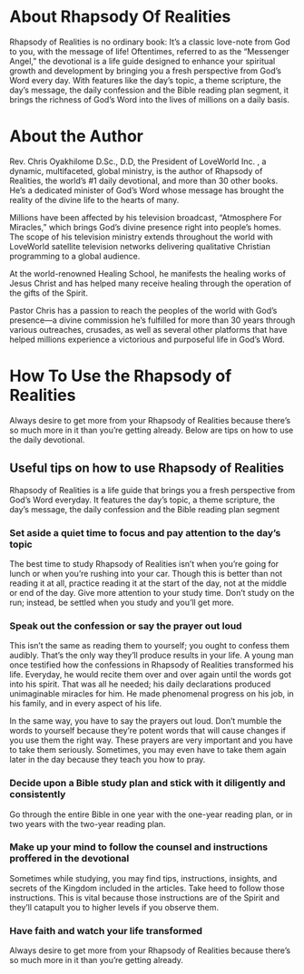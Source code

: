 # About Rhapsody Of Realities
Rhapsody of Realities is no ordinary book: It’s a classic love-note from God to you, with the message of life! Oftentimes, referred to as the “Messenger Angel,” the devotional is a life guide designed to enhance your spiritual growth and development by bringing you a fresh perspective from God’s Word every day. With features like the day’s topic, a theme scripture, the day’s message, the daily confession and the Bible reading plan segment, it brings the richness of God’s Word into the lives of millions on a daily basis.

# About the Author
Rev. Chris Oyakhilome D.Sc., D.D, the President of LoveWorld Inc. , a dynamic, multifaceted, global ministry, is the author of Rhapsody of Realities, the world’s #1 daily devotional, and more than 30 other books. He’s a dedicated minister of God’s Word whose message has brought the reality of the divine life to the hearts of many.

Millions have been affected by his television broadcast, “Atmosphere For Miracles,” which brings God’s divine presence right into people’s homes. The scope of his television ministry extends throughout the world with LoveWorld satellite television networks delivering qualitative Christian programming to a global audience.

At the world-renowned Healing School, he manifests the healing works of Jesus Christ and has helped many receive healing through the operation of the gifts of the Spirit.

Pastor Chris has a passion to reach the peoples of the world with God’s presence—a divine commission he’s fulfilled for more than 30 years through various outreaches, crusades, as well as several other platforms that have helped millions experience a victorious and purposeful life in God’s Word.

# How To Use the Rhapsody of Realities
Always desire to get more from your Rhapsody of Realities because there’s so much more in it than you’re getting already. Below are tips on how to use the daily devotional.
## Useful tips on how to use Rhapsody of Realities
Rhapsody of Realities is a life guide that brings you a fresh perspective from God’s Word everyday. It features the day’s topic, a theme scripture, the day’s message, the daily confession and the Bible reading plan segment

### Set aside a quiet time to focus and pay attention to the day’s topic

The best time to study Rhapsody of Realities isn’t when you’re going for lunch or when you’re rushing into your car. Though this is better than not reading it at all, practice reading it at the start of the day, not at the middle or end of the day. Give more attention to your study time. Don’t study on the run; instead, be settled when you study and you’ll get more.

### Speak out the confession or say the prayer out loud

This isn’t the same as reading them to yourself; you ought to confess them audibly. That’s the only way they’ll produce results in your life. A young man once testified how the confessions in Rhapsody of Realities transformed his life. Everyday, he would recite them over and over again until the words got into his spirit. That was all he needed; his daily declarations produced unimaginable miracles for him. He made phenomenal progress on his job, in his family, and in every aspect of his life.

In the same way, you have to say the prayers out loud. Don’t mumble the words to yourself because they’re potent words that will cause changes if you use them the right way. These prayers are very important and you have to take them seriously. Sometimes, you may even have to take them again later in the day because they teach you how to pray.

### Decide upon a Bible study plan and stick with it diligently and consistently

Go through the entire Bible in one year with the one-year reading plan, or in two years with the two-year reading plan.

### Make up your mind to follow the counsel and instructions proffered in the devotional

Sometimes while studying, you may find tips, instructions, insights, and secrets of the Kingdom included in the articles. Take heed to follow those instructions. This is vital because those instructions are of the Spirit and they’ll catapult you to higher levels if you observe them.

### Have faith and watch your life transformed

Always desire to get more from your Rhapsody of Realities because there’s so much more in it than you’re getting already.

